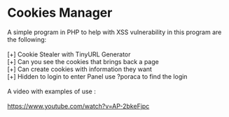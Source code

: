 Cookies Manager
==============

A simple program in PHP to help with XSS vulnerability in this program are the following:<br>
<br>
[+] Cookie Stealer with TinyURL Generator<br>
[+] Can you see the cookies that brings back a page<br>
[+] Can create cookies with information they want<br>
[+] Hidden to login to enter Panel use ?poraca to find the login<br>
<br>
A video with examples of use : <br>
<br>
https://www.youtube.com/watch?v=AP-2bkeFjpc<br>

